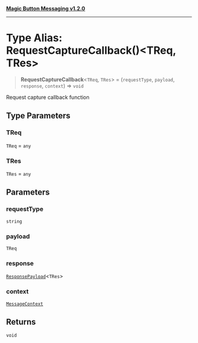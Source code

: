 [**Magic Button Messaging v1.2.0**](../README.md)

***

# Type Alias: RequestCaptureCallback()\<TReq, TRes\>

> **RequestCaptureCallback**\<`TReq`, `TRes`\> = (`requestType`, `payload`, `response`, `context`) => `void`

Request capture callback function

## Type Parameters

### TReq

`TReq` = `any`

### TRes

`TRes` = `any`

## Parameters

### requestType

`string`

### payload

`TReq`

### response

[`ResponsePayload`](ResponsePayload.md)\<`TRes`\>

### context

[`MessageContext`](MessageContext.md)

## Returns

`void`
